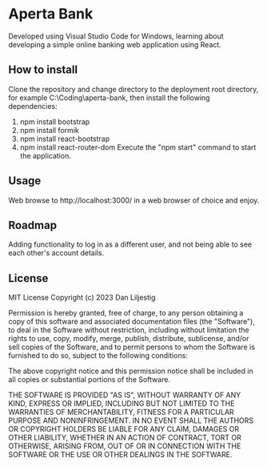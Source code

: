 # Aperta Bank
Developed using Visual Studio Code for Windows, learning about developing a simple online banking web application using React.
## How to install
Clone the repository and change directory to the deployment root directory, for example C:\Coding\aperta-bank, then install the following dependencies:
1. npm install bootstrap
2. npm install formik
3. npm install react-bootstrap
4. npm install react-router-dom
Execute the "npm start" command to start the application.
## Usage
Web browse to http://localhost:3000/ in a web browser of choice and enjoy.
## Roadmap
Adding functionality to log in as a different user, and not being able to see each other's account details.
## License
MIT License
Copyright (c) 2023 Dan Liljestig

Permission is hereby granted, free of charge, to any person obtaining a copy of this software and associated documentation files (the "Software"), to deal in the Software without restriction, including without limitation the rights to use, copy, modify, merge, publish, distribute, sublicense, and/or sell copies of the Software, and to permit persons to whom the Software is furnished to do so, subject to the following conditions:

The above copyright notice and this permission notice shall be included in all copies or substantial portions of the Software.

THE SOFTWARE IS PROVIDED "AS IS", WITHOUT WARRANTY OF ANY KIND, EXPRESS OR IMPLIED, INCLUDING BUT NOT LIMITED TO THE WARRANTIES OF MERCHANTABILITY, FITNESS FOR A PARTICULAR PURPOSE AND NONINFRINGEMENT. IN NO EVENT SHALL THE AUTHORS OR COPYRIGHT HOLDERS BE LIABLE FOR ANY CLAIM, DAMAGES OR OTHER LIABILITY, WHETHER IN AN ACTION OF CONTRACT, TORT OR OTHERWISE, ARISING FROM, OUT OF OR IN CONNECTION WITH THE SOFTWARE OR THE USE OR OTHER DEALINGS IN THE SOFTWARE.